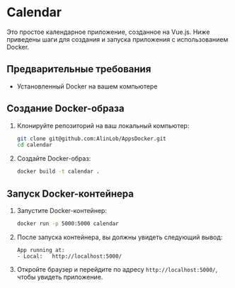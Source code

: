 # Calendar 

Это простое календарное приложение, созданное на Vue.js. Ниже приведены шаги для создания и запуска приложения с использованием Docker.

## Предварительные требования

- Установленный Docker на вашем компьютере

## Создание Docker-образа

1. Клонируйте репозиторий на ваш локальный компьютер:
    ```sh
    git clone git@github.com:AlinLob/AppsDocker.git
    cd calendar
    ```

2. Создайте Docker-образ:
    ```sh
    docker build -t calendar .
    ```

## Запуск Docker-контейнера

1. Запустите Docker-контейнер:
    ```sh
    docker run -p 5000:5000 calendar
    ```

2. После запуска контейнера, вы должны увидеть следующий вывод:
    ```plaintext
    App running at:
    - Local:   http://localhost:5000/
    ```

3. Откройте браузер и перейдите по адресу `http://localhost:5000/`, чтобы увидеть приложение.


